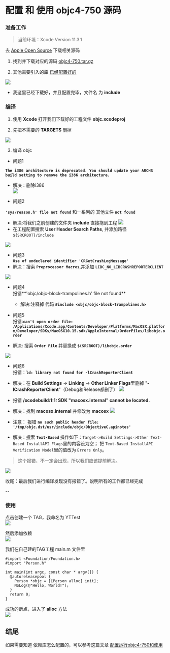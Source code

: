 # 配置 和 使用 objc4-750 源码 

### 准备工作
> 当前环境：Xcode Version 11.3.1 


去 [Apple Open Source](https://opensource.apple.com/tarballs/) 下载相关源码

1. 找到并下载对应的源码 [objc4-750.tar.gz](https://opensource.apple.com/tarballs/objc4/)

2. 其他需要引入的库 [已经配置好的](https://github.com/476139183/Learning-iOS/tree/master/SourceCode/OpenSource)

  ![](https://tva1.sinaimg.cn/large/007S8ZIlgy1gdvlc96odyj310m0k4grc.jpg)
  * 我这里已经下载好，并且配置完毕，文件名 为 **include**

### 编译 

1. 使用 **Xcode** 打开我们下载好的工程文件 **objc.xcodeproj**

2. 先把不需要的 **TARGETS** 删掉

![](https://tva1.sinaimg.cn/large/007S8ZIlgy1gdvk7w6omhj31c60cgtb9.jpg)

3. 编译 objc 

* 问题1 
         
**`The i386 architecture is deprecated. You should update your ARCHS build setting to remove the i386 architecture.`**

* 解决：删除i386           
![](https://tva1.sinaimg.cn/large/007S8ZIlgy1gdvkajx8rvj31c20kiq9n.jpg)

* 问题2  
     
**`'sys/reason.h' file not found`** 和一系列的 其他文件 **`not found`**
 
  * 解决:将我们之前创建的文件夹 **include** 直接拖到工程
  ![](https://tva1.sinaimg.cn/large/007S8ZIlgy1gds2yxmr7ej31me0nqdto.jpg)
  * 在工程配置搜索 **User Header Search Paths**, 并添加路径 `${SRCROOT}/include`
  
  ![](https://tva1.sinaimg.cn/large/007S8ZIlgy1gds3405gwbj31ha0pwwmh.jpg)
  
* 问题3       
**`Use of undeclared identifier 'CRGetCrashLogMessage'`**
 * 解决：搜索 **`Preprocessor Macros`**,并添加 **`LIBC_NO_LIBCRASHREPORTERCLIENT `**
 
  ![](https://tva1.sinaimg.cn/large/007S8ZIlgy1gdvkfpzfacj31c20hm44k.jpg)


* 问题4                
报错**'objc/objc-block-trampolines.h' file not found**  
  * 解决:注释掉 代码 __`#include <objc/objc-block-trampolines.h>`__

* 问题5        
报错:**`can't open order file: /Applications/Xcode.app/Contents/Developer/Platforms/MacOSX.platform/Developer/SDKs/MacOSX10.15.sdk/AppleInternal/OrderFiles/libobjc.order`**

 * 解决: 搜索 **`Order File`** 并替换成 **`$(SRCROOT)/libobjc.order`**

 ![](https://tva1.sinaimg.cn/large/007S8ZIlgy1gdvkmfgu58j31c40este4.jpg)
 
 
* 问题6     
报错：**`ld: library not found for -lCrashReporterClient`**
 * 解决：在 **Build Settings** -> **Linking** -> **Other Linker Flags**里删掉 "**-lCrashReporterClient**"（Debug和Release都删了）
![](https://tva1.sinaimg.cn/large/007S8ZIlgy1gds55c8ngxj31ca0j610i.jpg)


* 报错 **/xcodebuild:1:1: SDK "macosx.internal" cannot be located.**
 * 解决：找到 **macosx.internal** 并修改为 **macosx** 
       ![](https://tva1.sinaimg.cn/large/007S8ZIlgy1gdvkqd8rbrj31am0l6jw7.jpg)


* 注意：
报错 **`no such public header file: '/tmp/objc.dst/usr/include/objc/ObjectiveC.apinotes'`**
 * 解决：搜索 **`Text-Based`** 操作如下：`Target->Build Settings->Other Text-Based InstallAPI Flags`里的内容设为空；
把 `Text-Based InstallAPI Verification Model`里的值改为 `Errors Only`。

> 这个报错，不一定会出现，所以我们应该提前解决。

![](https://tva1.sinaimg.cn/large/007S8ZIlgy1ge2c9cr6ywj31c80gmtd6.jpg)
 
收尾：最后我们进行编译发现没有报错了。说明所有的工作都已经完成

--

### 使用
点击创建一个 TAG，我命名为 YTTest      
![](https://tva1.sinaimg.cn/large/007S8ZIlgy1gds58zw9faj318m0u0ara.jpg) 

然后添加依赖      
![](https://tva1.sinaimg.cn/large/007S8ZIlgy1gdvkyrij4qj31bw0j677h.jpg)

我们在自己建的TAG工程 main.m 文件里 

```objc
#import <Foundation/Foundation.h>
#import "Person.h"

int main(int argc, const char * argv[]) {
  @autoreleasepool {
    Person *objc = [[Person alloc] init];
    NSLog(@"Hello, World!");
  }
  return 0;
}

```  
成功的断点，进入了 **alloc** 方法       
![](https://tva1.sinaimg.cn/large/007S8ZIlgy1gdvl29fv9ej31580oon2m.jpg)


## 结尾

如果需要知道 依赖库怎么配置的，可以参考这篇文章 [配置运行objc4-750和使用](https://www.jianshu.com/p/bbafd02ad0bb)